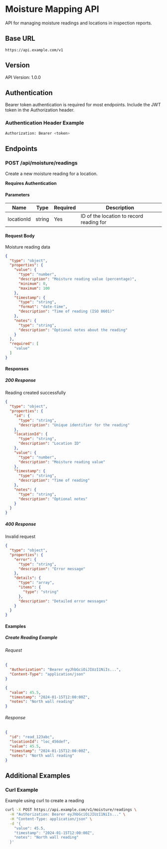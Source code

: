 # Moisture Mapping API
API for managing moisture readings and locations in inspection reports.

## Base URL
`https://api.example.com/v1`

## Version
API Version: 1.0.0

## Authentication
Bearer token authentication is required for most endpoints. Include the JWT token in the Authorization header.

### Authentication Header Example
```bash
Authorization: Bearer <token>
```
## Endpoints
### POST /api/moisture/readings
Create a new moisture reading for a location.

**Requires Authentication**

#### Parameters
| Name | Type | Required | Description |
| --- | --- | --- | --- |
| locationId | string | Yes | ID of the location to record reading for |

#### Request Body
Moisture reading data

```json
{
  "type": "object",
  "properties": {
    "value": {
      "type": "number",
      "description": "Moisture reading value (percentage)",
      "minimum": 0,
      "maximum": 100
    },
    "timestamp": {
      "type": "string",
      "format": "date-time",
      "description": "Time of reading (ISO 8601)"
    },
    "notes": {
      "type": "string",
      "description": "Optional notes about the reading"
    }
  },
  "required": [
    "value"
  ]
}
```
#### Responses
##### 200 Response
Reading created successfully

```json
{
  "type": "object",
  "properties": {
    "id": {
      "type": "string",
      "description": "Unique identifier for the reading"
    },
    "locationId": {
      "type": "string",
      "description": "Location ID"
    },
    "value": {
      "type": "number",
      "description": "Moisture reading value"
    },
    "timestamp": {
      "type": "string",
      "description": "Time of reading"
    },
    "notes": {
      "type": "string",
      "description": "Optional notes"
    }
  }
}
```
##### 400 Response
Invalid request

```json
{
  "type": "object",
  "properties": {
    "error": {
      "type": "string",
      "description": "Error message"
    },
    "details": {
      "type": "array",
      "items": {
        "type": "string"
      },
      "description": "Detailed error messages"
    }
  }
}
```
#### Examples
##### Create Reading Example
###### Request
```json
{
  "Authorization": "Bearer eyJhbGciOiJIUzI1NiIs...",
  "Content-Type": "application/json"
}
```
```json
{
  "value": 45.5,
  "timestamp": "2024-01-15T12:00:00Z",
  "notes": "North wall reading"
}
```
###### Response
```json
{
  "id": "read_123abc",
  "locationId": "loc_456def",
  "value": 45.5,
  "timestamp": "2024-01-15T12:00:00Z",
  "notes": "North wall reading"
}
```
## Additional Examples
### Curl Example
Example using curl to create a reading

```bash
curl -X POST https://api.example.com/v1/moisture/readings \
  -H "Authorization: Bearer eyJhbGciOiJIUzI1NiIs..." \
  -H "Content-Type: application/json" \
  -d '{
    "value": 45.5,
    "timestamp": "2024-01-15T12:00:00Z",
    "notes": "North wall reading"
  }'
```
